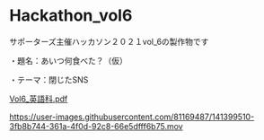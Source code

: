 # Hackathon_vol6
サポーターズ主催ハッカソン２０２１vol_6の製作物です

・題名：あいつ何食べた？（仮）

・テーマ：閉じたSNS

[Vol6_英語科.pdf](https://github.com/Aruga0918/Hackathon_vol6/files/7524528/Vol6_.pdf)




https://user-images.githubusercontent.com/81169487/141399510-3fb8b744-361a-4f0d-92c8-66e5dfff6b75.mov

